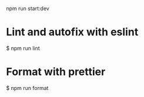 npm run start:dev

# Lint and autofix with eslint
$ npm run lint

# Format with prettier
$ npm run format